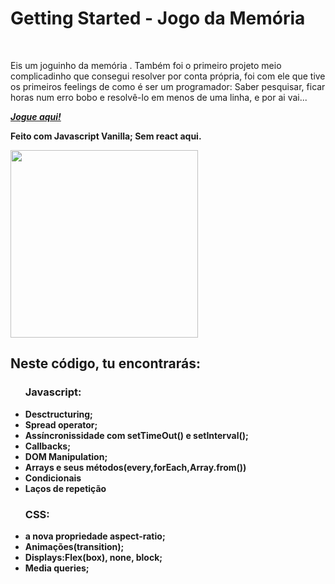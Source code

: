 <h1>Getting Started - Jogo da Memória</h1>
<br>
<p>Eis um joguinho da memória . Também foi o primeiro projeto meio complicadinho que consegui resolver por conta própria, foi com ele que tive os primeiros feelings de como é ser um programador: Saber pesquisar, ficar horas num erro bobo e resolvê-lo em menos de uma linha, e por ai vai... </p>
<p><a href="https://machado001.github.io/Jogo-da-Memoria/"><strong><em>Jogue aqui!</em></strong></a></p>
<p><strong>Feito com Javascript Vanilla; Sem react aqui.<strong/></p>

<img width="300px" src="https://user-images.githubusercontent.com/101916850/186375980-29a3b310-2869-45b0-852a-46cc566484e2.PNG">


<h2>Neste código, tu encontrarás:</h2>

<ul>
<h3>Javascript:</h3>
<li>Desctructuring;</li>
<li>Spread operator;</li>
<li>Assíncronissidade com setTimeOut() e setInterval();</li>
<li>Callbacks;</li>
<li>DOM Manipulation;</li>
<li>Arrays e seus métodos(every,forEach,Array.from())</li>
<li>Condicionais</li>
<li>Laços de repetição</li>

</ul>

<ul>
<h3>CSS:</h3>

<li>a nova propriedade aspect-ratio;</li>
<li>Animações(transition);</li>
<li>Displays:Flex(box), none, block;</li>
<li>Media queries;</li>

</ul>

